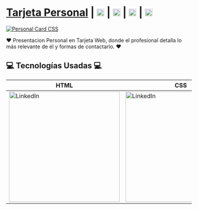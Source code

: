 # [Tarjeta Personal](https://github.com/Writhney/Tarjeta-Personal.git) | [<img src="https://i.postimg.cc/J7BLFtdc/linkedin.png" alt="LinkedIn" class="footer-nav__link-image" height="20px" />](https://www.linkedin.com/in/writhney-lazo-mart%C3%ADnez-a7610922b/)  | [<img src="https://i.postimg.cc/sfJtqS4W/instagram.png" alt="Instagram" class="footer-nav__link-image" height="20px" />](https://www.instagram.com/ximena_lml/)  | [<img src="https://i.postimg.cc/7YHyZXZX/facebook.png" alt="Facebook" class="footer-nav__link-image" height="20px" />](https://www.facebook.com/Writhney.LM)  | [<img src="https://i.postimg.cc/5NBMxTJX/github.png" alt="GitHub" class="footer-nav__link-image" height="20px" />](https://github.com/Writhney/) 

[![Personal Card CSS](https://i.postimg.cc/zGHb0S76/Captura-Card.png)](https://github.com/Writhney/Tarjeta-Personal.git/)

♥ Presentacion Personal en Tarjeta Web, donde el profesional detalla lo más relevante de él y formas de contactarlo. ♥

## 💻 Tecnologías Usadas 💻
| HTML | CSS |
| --- | --- |
| <img src="https://i.postimg.cc/rF6WrLjr/html.png" alt="LinkedIn" class="footer-nav__link-image" width="300px" /> | <img src="https://i.postimg.cc/mgSDG9F2/css.png" alt="LinkedIn" class="footer-nav__link-image" width="300px" /> |
